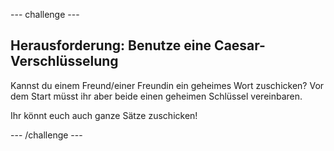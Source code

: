\--- challenge \---

## Herausforderung: Benutze eine Caesar-Verschlüsselung

Kannst du einem Freund/einer Freundin ein geheimes Wort zuschicken? Vor dem Start müsst ihr aber beide einen geheimen Schlüssel vereinbaren.

Ihr könnt euch auch ganze Sätze zuschicken!

\--- /challenge \---